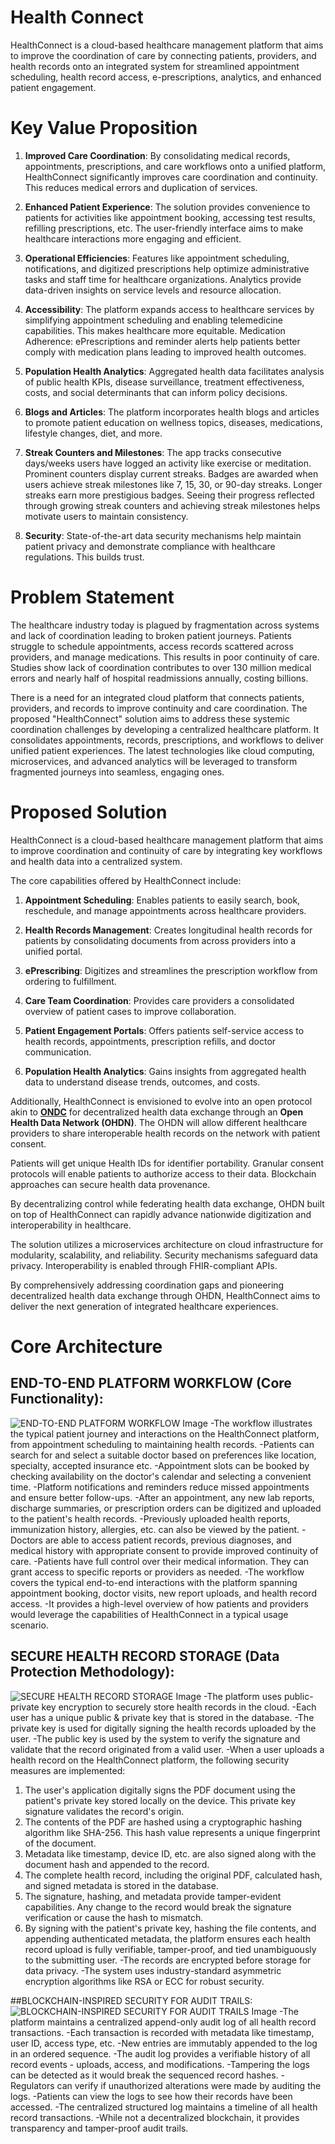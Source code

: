 
# Health Connect

HealthConnect is a cloud-based healthcare management platform that aims to improve the coordination of care by connecting patients, providers, and health records onto an integrated system for streamlined appointment scheduling, health record access, e-prescriptions, analytics, and enhanced patient engagement.

# Key Value Proposition

1) **Improved Care Coordination**: By consolidating medical records, appointments, prescriptions, and care workflows onto a unified platform, HealthConnect significantly improves care coordination and continuity. This reduces medical errors and duplication of services.

2) **Enhanced Patient Experience**: The solution provides convenience to patients for activities like appointment booking, accessing test results, refilling prescriptions, etc. The user-friendly interface aims to make healthcare interactions more engaging and efficient.

3) **Operational Efficiencies**: Features like appointment scheduling, notifications, and digitized prescriptions help optimize administrative tasks and staff time for healthcare organizations. Analytics provide data-driven insights on service levels and resource allocation.

4) **Accessibility**: The platform expands access to healthcare services by simplifying appointment scheduling and enabling telemedicine capabilities. This makes healthcare more equitable.
Medication Adherence: ePrescriptions and reminder alerts help patients better comply with medication plans leading to improved health outcomes.

5) **Population Health Analytics**: Aggregated health data facilitates analysis of public health KPIs, disease surveillance, treatment effectiveness, costs, and social determinants that can inform policy decisions.

6) **Blogs and Articles**: The platform incorporates health blogs and articles to promote patient education on wellness topics, diseases, medications, lifestyle changes, diet, and more.

7) **Streak Counters and Milestones**: The app tracks consecutive days/weeks users have logged an activity like exercise or meditation. Prominent counters display current streaks. Badges are awarded when users achieve streak milestones like 7, 15, 30, or 90-day streaks. Longer streaks earn more prestigious badges. Seeing their progress reflected through growing streak counters and achieving streak milestones helps motivate users to maintain consistency.

8) **Security**: State-of-the-art data security mechanisms help maintain patient privacy and demonstrate compliance with healthcare regulations. This builds trust.
# Problem Statement

The healthcare industry today is plagued by fragmentation across systems and lack of coordination leading to broken patient journeys. Patients struggle to schedule appointments, access records scattered across providers, and manage medications. This results in poor continuity of care. Studies show lack of coordination contributes to over 130 million medical errors and nearly half of hospital readmissions annually, costing billions.

There is a need for an integrated cloud platform that connects patients, providers, and records to improve continuity and care coordination. The proposed "HealthConnect" solution aims to address these systemic coordination challenges by developing a centralized healthcare platform. It consolidates appointments, records, prescriptions, and workflows to deliver unified patient experiences. The latest technologies like cloud computing, microservices, and advanced analytics will be leveraged to transform fragmented journeys into seamless, engaging ones.

# Proposed Solution

HealthConnect is a cloud-based healthcare management platform that aims to improve coordination and continuity of care by integrating key workflows and health data into a centralized system.

The core capabilities offered by HealthConnect include:

1) **Appointment Scheduling**: Enables patients to easily search, book, reschedule, and manage appointments across healthcare providers.

2) **Health Records Management**: Creates longitudinal health records for patients by consolidating documents from across providers into a unified portal.

3) **ePrescribing**: Digitizes and streamlines the prescription workflow from ordering to fulfillment.

4) **Care Team Coordination**: Provides care providers a consolidated overview of patient cases to improve collaboration.

5) **Patient Engagement Portals**: Offers patients self-service access to health records, appointments, prescription refills, and doctor communication.

6) **Population Health Analytics**: Gains insights from aggregated health data to understand disease trends, outcomes, and costs.

Additionally, HealthConnect is envisioned to evolve into an open protocol akin to [**ONDC**](https://ondc.org/ "Open Network for Digital Commerce") for decentralized health data exchange through an **Open Health Data Network (OHDN)**. The OHDN will allow different healthcare providers to share interoperable health records on the network with patient consent.

Patients will get unique Health IDs for identifier portability. Granular consent protocols will enable patients to authorize access to their data. Blockchain approaches can secure health data provenance.

By decentralizing control while federating health data exchange, OHDN built on top of HealthConnect can rapidly advance nationwide digitization and interoperability in healthcare.

The solution utilizes a microservices architecture on cloud infrastructure for modularity, scalability, and reliability. Security mechanisms safeguard data privacy. Interoperability is enabled through FHIR-compliant APIs.

By comprehensively addressing coordination gaps and pioneering decentralized health data exchange through OHDN, HealthConnect aims to deliver the next generation of integrated healthcare experiences.

# Core Architecture
## END-TO-END PLATFORM WORKFLOW (Core Functionality):
![END-TO-END PLATFORM WORKFLOW Image](/metadata/app-demo.png)
-The workflow illustrates the typical patient journey and interactions on the HealthConnect platform, from appointment scheduling to maintaining health records.
-Patients can search for and select a suitable doctor based on preferences like location, specialty, accepted insurance etc.
-Appointment slots can be booked by checking availability on the doctor's calendar and selecting a convenient time.
-Platform notifications and reminders reduce missed appointments and ensure better follow-ups.
-After an appointment, any new lab reports, discharge summaries, or prescription orders can be digitized and uploaded to the patient's health records.
-Previously uploaded health reports, immunization history, allergies, etc. can also be viewed by the patient.
-Doctors are able to access patient records, previous diagnoses, and medical history with appropriate consent to provide improved continuity of care.
-Patients have full control over their medical information. They can grant access to specific reports or providers as needed.
-The workflow covers the typical end-to-end interactions with the platform spanning appointment booking, doctor visits, new report uploads, and health record access.
-It provides a high-level overview of how patients and providers would leverage the capabilities of HealthConnect in a typical usage scenario.

## SECURE HEALTH RECORD STORAGE (Data Protection Methodology):
![SECURE HEALTH RECORD STORAGE Image](/metadata/app-demo.png)
-The platform uses public-private key encryption to securely store health records in the cloud.
-Each user has a unique public & private key that is stored in the database.
-The private key is used for digitally signing the health records uploaded by the user.
-The public key is used by the system to verify the signature and validate that the record originated from a valid user.
-When a user uploads a health record on the HealthConnect platform, the following security measures are implemented:
  1. The user's application digitally signs the PDF document using the patient's private key stored locally on the device. This private key signature validates the record's origin.
  2. The contents of the PDF are hashed using a cryptographic hashing algorithm like SHA-256. This hash value represents a unique fingerprint of the document.
  3. Metadata like timestamp, device ID, etc. are also signed along with the document hash and appended to the record.
  4. The complete health record, including the original PDF, calculated hash, and signed metadata is stored in the database.
  5. The signature, hashing, and metadata provide tamper-evident capabilities. Any change to the record would break the signature verification or cause the hash to mismatch.
  6. By signing with the patient's private key, hashing the file contents, and appending authenticated metadata, the platform ensures each health record upload is fully verifiable, tamper-proof, and tied unambiguously to the submitting user.
-The records are encrypted before storage for data privacy.
-The system uses industry-standard asymmetric encryption algorithms like RSA or ECC for robust security.

##BLOCKCHAIN-INSPIRED SECURITY FOR AUDIT TRAILS:
![BLOCKCHAIN-INSPIRED SECURITY FOR AUDIT TRAILS Image](/metadata/app-demo.png)
-The platform maintains a centralized append-only audit log of all health record transactions.
-Each transaction is recorded with metadata like timestamp, user ID, access type, etc.
-New entries are immutably appended to the log in an ordered sequence.
-The audit log provides a verifiable history of all record events - uploads, access, and modifications.
-Tampering the logs can be detected as it would break the sequenced record hashes.
-Regulators can verify if unauthorized alterations were made by auditing the logs.
-Patients can view the logs to see how their records have been accessed.
-The centralized structured log maintains a timeline of all health record transactions.
-While not a decentralized blockchain, it provides transparency and tamper-proof audit trails.




